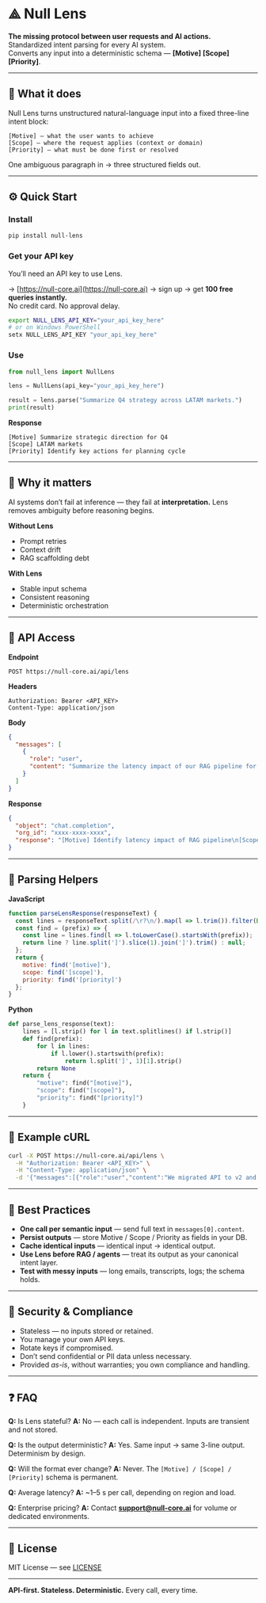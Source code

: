 # ⟁ Null Lens

**The missing protocol between user requests and AI actions.**  
Standardized intent parsing for every AI system.  
Converts any input into a deterministic schema — **[Motive] [Scope] [Priority]**.

---

## 🧩 What it does

Null Lens turns unstructured natural-language input into a fixed three-line intent block:

```
[Motive] — what the user wants to achieve
[Scope] — where the request applies (context or domain)
[Priority] — what must be done first or resolved
````

One ambiguous paragraph in → three structured fields out.

---

## ⚙️ Quick Start

### Install
```bash
pip install null-lens
````

### Get your API key
You’ll need an API key to use Lens.

→ [https://null-core.ai](https://null-core.ai) → sign up → get **100 free queries instantly.**  
No credit card. No approval delay.

```bash
export NULL_LENS_API_KEY="your_api_key_here"
# or on Windows PowerShell
setx NULL_LENS_API_KEY "your_api_key_here"
```

### Use

```python
from null_lens import NullLens

lens = NullLens(api_key="your_api_key_here")

result = lens.parse("Summarize Q4 strategy across LATAM markets.")
print(result)
```

**Response**

```
[Motive] Summarize strategic direction for Q4  
[Scope] LATAM markets  
[Priority] Identify key actions for planning cycle
```

---

## 🧠 Why it matters

AI systems don’t fail at inference — they fail at **interpretation.**
Lens removes ambiguity before reasoning begins.

**Without Lens**

* Prompt retries
* Context drift
* RAG scaffolding debt

**With Lens**

* Stable input schema
* Consistent reasoning
* Deterministic orchestration

---

## 🔌 API Access

**Endpoint**

```
POST https://null-core.ai/api/lens
```

**Headers**

```
Authorization: Bearer <API_KEY>  
Content-Type: application/json
```

**Body**

```json
{
  "messages": [
    {
      "role": "user",
      "content": "Summarize the latency impact of our RAG pipeline for 100k qps"
    }
  ]
}
```

**Response**

```json
{
  "object": "chat.completion",
  "org_id": "xxxx-xxxx-xxxx",
  "response": "[Motive] Identify latency impact of RAG pipeline\n[Scope] RAG pipeline, 100k QPS scenario\n[Priority] Optimize for performance stability"
}
```

---

## 🧩 Parsing Helpers

**JavaScript**

```js
function parseLensResponse(responseText) {
  const lines = responseText.split(/\r?\n/).map(l => l.trim()).filter(Boolean);
  const find = (prefix) => {
    const line = lines.find(l => l.toLowerCase().startsWith(prefix));
    return line ? line.split(']').slice(1).join(']').trim() : null;
  };
  return {
    motive: find('[motive]'),
    scope: find('[scope]'),
    priority: find('[priority]')
  };
}
```

**Python**

```python
def parse_lens_response(text):
    lines = [l.strip() for l in text.splitlines() if l.strip()]
    def find(prefix):
        for l in lines:
            if l.lower().startswith(prefix):
                return l.split(']', 1)[1].strip()
        return None
    return {
        "motive": find("[motive]"),
        "scope": find("[scope]"),
        "priority": find("[priority]")
    }
```

---

## 🧩 Example cURL

```bash
curl -X POST https://null-core.ai/api/lens \
  -H "Authorization: Bearer <API_KEY>" \
  -H "Content-Type: application/json" \
  -d '{"messages":[{"role":"user","content":"We migrated API to v2 and uptime dropped — logs show auth timeouts. Root cause & mitigation before Friday?"}]}'
```

---

## 🧠 Best Practices

* **One call per semantic input** — send full text in `messages[0].content`.
* **Persist outputs** — store Motive / Scope / Priority as fields in your DB.
* **Cache identical inputs** — identical input → identical output.
* **Use Lens before RAG / agents** — treat its output as your canonical intent layer.
* **Test with messy inputs** — long emails, transcripts, logs; the schema holds.

---

## 🔐 Security & Compliance

* Stateless — no inputs stored or retained.
* You manage your own API keys.
* Rotate keys if compromised.
* Don’t send confidential or PII data unless necessary.
* Provided *as-is*, without warranties; you own compliance and handling.

---

## ❓ FAQ

**Q:** Is Lens stateful?
**A:** No — each call is independent. Inputs are transient and not stored.

**Q:** Is the output deterministic?
**A:** Yes. Same input → same 3-line output. Determinism by design.

**Q:** Will the format ever change?
**A:** Never. The `[Motive] / [Scope] / [Priority]` schema is permanent.

**Q:** Average latency?
**A:** ~1–5 s per call, depending on region and load.

**Q:** Enterprise pricing?
**A:** Contact **[support@null-core.ai](mailto:support@null-core.ai)** for volume or dedicated environments.

---

## 🩶 License

MIT License — see [LICENSE](LICENSE)

---

**API-first. Stateless. Deterministic.**
Every call, every time.
